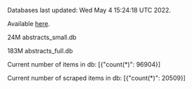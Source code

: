 Databases last updated: Wed May  4 15:24:18 UTC 2022. 

Available [here](https://github.com/cbeauhilton/ash-db/releases).


24M	abstracts_small.db

183M	abstracts_full.db

Current number of items in db:
[{"count(*)": 96904}]

Current number of scraped items in db:
[{"count(*)": 20509}]
